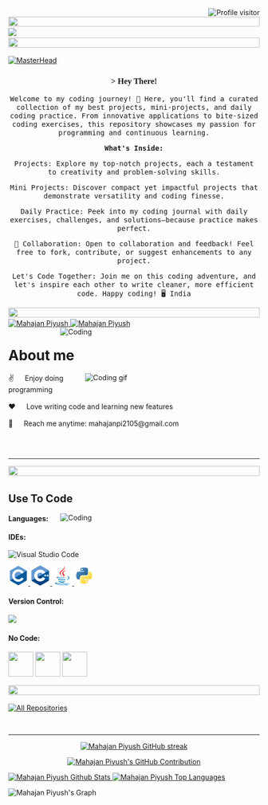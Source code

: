<a href="https://komarev.com/ghpvc/?username=m-piyush-21">     
    <img         align="right"src="https://komarev.com/ghpvc/?username=m-piyush-21&label=Visitors&color=0e75b6&style=flat" alt="Profile visitor" />  
  </a>        
  <div align="center">                        
    <img src="https://i.imgur.com/dBaSKWF.gif" height="20" width="100%">      
  </div>          
  <img src="https://readme-typing-svg.herokuapp.com/?font=Righteous&size=35&center=true&vCenter=true&width=500&height=70&duration=4000&lines=Hello+Everyone!!🚀;+I+am+Mahajan+Piyush🤗;+Welcome+to+my+Profile!💻" /> 
  <div align="center">   
    <img src="https://i.imgur.com/dBaSKWF.gif" height="20" width="100%">  
  </div>   
  
  [![MasterHead](https://user-images.githubusercontent.com/74038190/225813708-98b745f2-7d22-48cf-9150-083f1b00d6c9.gif)](https://github.com/m-piyush-21)
  
  <!-- Intro  -->
  <h3 align="center">
    <samp style="font-family: 'YourFontHere';">&gt; Hey There! </samp> 
  </h3>
  
  <p align="center"> 
    <samp>Welcome to my coding journey! 🚀 Here, you'll find a curated collection of my best projects, mini-projects, and daily coding practice. From innovative applications to bite-sized coding exercises, this repository showcases my passion for programming and continuous learning.</samp>
  </p>
  
  <p align="center">
    <samp><strong>What's Inside:</strong></samp>
  </p>
  
  <p align="center">
    <samp>Projects: Explore my top-notch projects, each a testament to creativity and problem-solving skills.</samp>
  </p>
  
  <p align="center">
    <samp>Mini Projects: Discover compact yet impactful projects that demonstrate versatility and coding finesse.</samp>
  </p>
  
  <p align="center">
    <samp>Daily Practice: Peek into my coding journal with daily exercises, challenges, and solutions—because practice makes perfect.</samp>
  </p>
  
  
  
  <p align="center">
    <samp>🤝 Collaboration: Open to collaboration and feedback! Feel free to fork, contribute, or suggest enhancements to any project.</samp>
  </p>
  
  <p align="center">
    <samp>Let's Code Together: Join me on this coding adventure, and let's inspire each other to write cleaner, more efficient code. Happy coding! 🖥️ India</samp>
  </p>
  
  <div align="center">
    <img src="https://i.imgur.com/dBaSKWF.gif" height="20" width="100%">
  </div>
  
  <a href="https://www.linkedin.com/in/piyush-mahajan-51274a277/" target="_blank">
    <img src="https://img.shields.io/badge/LinkedIn-0077B5?style=for-the-badge&logo=linkedin&logoColor=white" alt="Mahajan Piyush"/>
  </a>
  
  <a href="https://www.instagram.com/m.piyush__21/" target="_blank">
    <img src="https://img.shields.io/badge/Instagram-fe4164?style=for-the-badge&logo=instagram&logoColor=white" alt="Mahajan Piyush" />
  </a>
  
  <img align="right" alt="Coding" width="400" src="https://i.pinimg.com/originals/e4/26/70/e426702edf874b181aced1e2fa5c6cde.gif">
  <br/>
  
  <!-- About Section -->
  # About me
  <p>
    <img align="right" width="350" src="/assets/programmer.gif" alt="Coding gif" />
    ✌️ &emsp; Enjoy doing programming <br/><br/>
    ❤️ &emsp; Love writing code and learning new features <br/><br/>
    📧 &emsp; Reach me anytime: mahajanpi2105@gmail.com <br/><br/>
  </p>
  
  <br/>
  <hr/>
  <div align="center">
    <img src="https://i.imgur.com/dBaSKWF.gif" height="20" width="100%">
  </div>
  
  ## Use To Code
  <img align="right" alt="Coding" width="400" src="https://media.tenor.com/rePDfDWO3XoAAAAd/hacking.gif">
  <div align="left">
    <h4>Languages:</h4>
    <h4>IDEs:</h4>
  <p>
    <img src="https://img.shields.io/badge/Visual%20Studio%20Code-0078d7.svg?style=for-the-badge&logo=visual-studio-code&logoColor=white" alt="Visual Studio Code">
  </p>
  </div>
  </p>
  <p align="left">
    <a href="https://www.cprogramming.com/" target="_blank" rel="noreferrer">
      <img src="https://raw.githubusercontent.com/devicons/devicon/master/icons/c/c-original.svg" alt="c" width="40" height="40"/>
    </a>
    <a href="https://www.w3schools.com/cpp/" target="_blank" rel="noreferrer">
      <img src="https://raw.githubusercontent.com/devicons/devicon/master/icons/cplusplus/cplusplus-original.svg" alt="cplusplus" width="40" height="40"/>
    </a>
    <a href="https://www.java.com" target="_blank" rel="noreferrer">
      <img src="https://raw.githubusercontent.com/devicons/devicon/master/icons/java/java-original.svg" alt="java" width="40" height="40"/>
    </a>
    <a href="https://www.python.org" target="_blank" rel="noreferrer">
      <img src="https://raw.githubusercontent.com/devicons/devicon/master/icons/python/python-original.svg" alt="python" width="40" height="40"/>
    </a>
  </p>
  
  <h4>Version Control:</h4>
  <p>
      <img src="https://skillicons.dev/icons?i=git,github&theme=dark" />
  </p>
  <h4>No Code:</h4>
  <p>
   <img src="https://www.appsheet.com/Content/img/material/appsheet_rebrand_logo.svg" width="50" height="50" theme="dark"> 
   <img src="https://img.shields.io/badge/wix-0078d7.svg?style=for-the-badge&logo=&logoColor=black" width="50" height="50" theme="light">
   <img src="https://www.latimes.com/coupon-codes/static/shop/37687/logo/Canva_Coupon.jpg" width="50" height="50" theme="light">
  </p>
      <div align="center">
    <img src="https://i.imgur.com/dBaSKWF.gif" height="20" width="100%">
  </div>
  <div align="left">
  <p align="left">
    <a href="https://github.com/m-piyush-21?tab=repositories" target="_blank">
      <img alt="All Repositories" title="All Repositories" src="https://img.shields.io/badge/-All%20Repos-2962FF?style=for-the-badge&logo=koding&logoColor=white"/>
    </a>
  </p>
  
  <br/>
  <hr/>
  
  <p align="center">
    <a href="https://github.com/m-piyush-21">
      <img src="https://github-readme-streak-stats.herokuapp.com/?user=m-piyush-21&theme=radical&border=7F3FBF&background=0D1117" alt="Mahajan Piyush GitHub streak"/>
    </a>
  </p>
  
  <p align="center">
    <a href="https://github.com/M-Piyush-21">
      <img src="https://github-profile-summary-cards.vercel.app/api/cards/profile-details?username=m-piyush-21&theme=radical" alt="Mahajan Piyush's GitHub Contribution"/>
    </a>
  </p> 
  
  <a> 
    <a href="https://github.com/m-piyush-21">
      <img alt="Mahajan Piyush Github Stats" src="https://denvercoder1-github-readme-stats.vercel.app/api?username=m-piyush-21&show_icons=true&count_private=true&theme=react&border_color=7F3FBF&bg_color=0D1117&title_color=F85D7F&icon_color=F8D866" height="192px" width="49.5%"/>
    </a>
    <a href="https://github.com/m-piyush-21">
      <img alt="Mahajan Piyush Top Languages" src="https://denvercoder1-github-readme-stats.vercel.app/api/top-langs/?username=m-piyush-21&langs_count=8&layout=compact&theme=react&border_color=7F3FBF&bg_color=0D1117&title_color=F85D7F&icon_color=F8D866" height="192px" width="49.5%"/>
    </a>
    <br/>
  </a>
  
  ![Mahajan Piyush's Graph](https://github-readme-activity-graph.vercel.app/graph?username=m-piyush-21&custom_title=Mahajan%20Piyush's%20GitHub%20Activity%20Graph&bg_color=0D1117&color=7F3FBF&line=7F3FBF&point=7F3FBF&area_color=FFFFFF&title_color=FFFFFF&area=true)
  
